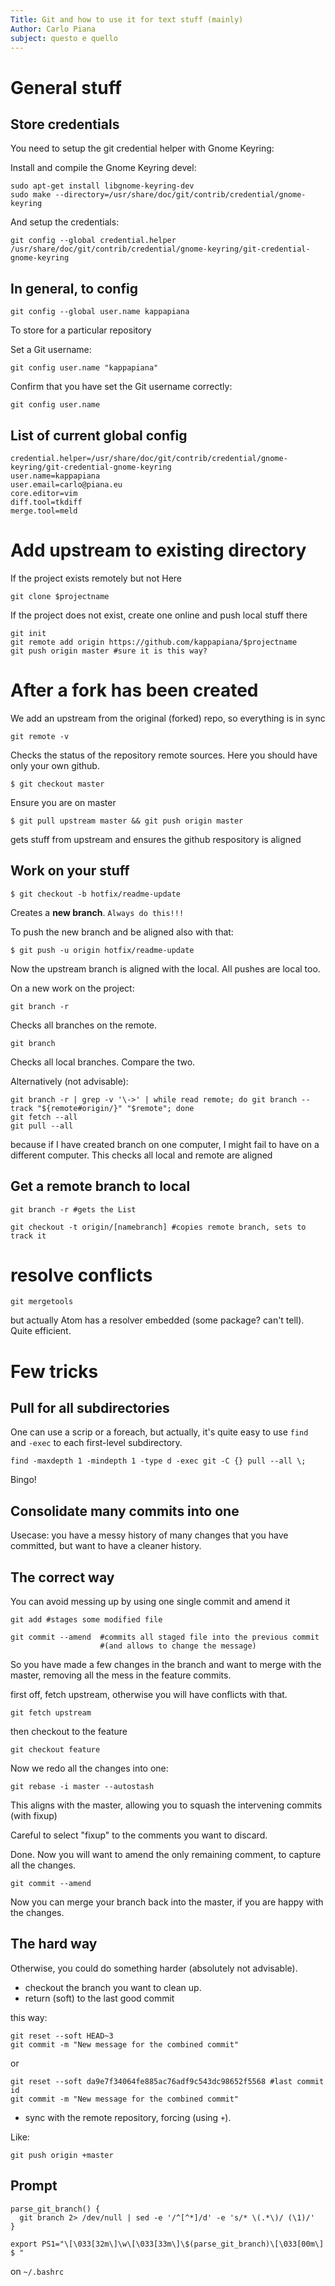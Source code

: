 ```yaml
---
Title: Git and how to use it for text stuff (mainly)
Author: Carlo Piana
subject: questo e quello
---
```


# General stuff

## Store credentials

You need to setup the git credential helper with Gnome Keyring:

Install and compile the Gnome Keyring devel:

    sudo apt-get install libgnome-keyring-dev
    sudo make --directory=/usr/share/doc/git/contrib/credential/gnome-keyring

And setup the credentials:

    git config --global credential.helper /usr/share/doc/git/contrib/credential/gnome-keyring/git-credential-gnome-keyring


## In general, to config

    git config --global user.name kappapiana

To store for a particular repository

Set a Git username:

    git config user.name "kappapiana"

Confirm that you have set the Git username correctly:

    git config user.name

## List of current global config

    credential.helper=/usr/share/doc/git/contrib/credential/gnome-keyring/git-credential-gnome-keyring
    user.name=kappapiana
    user.email=carlo@piana.eu
    core.editor=vim
    diff.tool=tkdiff
    merge.tool=meld

# Add upstream to existing directory

If the project exists remotely but not Here

    git clone $projectname

If the project does not exist, create one online and push local stuff there

    git init
    git remote add origin https://github.com/kappapiana/$projectname
    git push origin master #sure it is this way?


# After a fork has been created

We add an upstream from the original (forked) repo, so everything is in sync

    git remote -v

Checks the status of the repository remote sources. Here you should have only your own github.

    $ git checkout master

Ensure you are on master

    $ git pull upstream master && git push origin master

gets stuff from upstream and ensures the github respository is aligned

## Work on your stuff

    $ git checkout -b hotfix/readme-update

Creates a **new branch**. `Always do this!!!`

To push the new branch and be aligned also with that:

    $ git push -u origin hotfix/readme-update

Now the upstream branch is aligned with the local. All pushes are local too.

On a new work on the project:

    git branch -r

Checks all branches on the remote.

    git branch

Checks all local branches. Compare the two.

Alternatively (not advisable):

    git branch -r | grep -v '\->' | while read remote; do git branch --track "${remote#origin/}" "$remote"; done
    git fetch --all
    git pull --all

because if I have created branch on one computer, I might fail to have on a
different computer. This checks all local and remote are aligned

## Get a remote branch to local

    git branch -r #gets the List

    git checkout -t origin/[namebranch] #copies remote branch, sets to track it



# resolve conflicts

    git mergetools

but actually Atom has a resolver embedded (some package? can't tell). Quite efficient.

# Few tricks

## Pull for all subdirectories

One can use a scrip or a foreach, but actually, it's quite easy to use `find` and `-exec` to each first-level subdirectory.

    find -maxdepth 1 -mindepth 1 -type d -exec git -C {} pull --all \;

Bingo!

## Consolidate many commits into one


Usecase: you have a messy history of many changes that you have committed, but want to have a cleaner history.

## The correct way

You can avoid messing up by using one single commit and amend it

    git add #stages some modified file

    git commit --amend  #commits all staged file into the previous commit
                        #(and allows to change the message)


So you have made a few changes in the branch and want to merge with the master, removing all the mess in the feature commits.

first off, fetch upstream, otherwise you will have conflicts with that.

    git fetch upstream

then checkout to the feature

    git checkout feature

Now we redo all the changes into one:

    git rebase -i master --autostash

This aligns with the master, allowing you to squash the intervening commits (with fixup)

Careful to select "fixup" to the comments you want to discard.

Done. Now you will want to amend the only remaining comment, to capture all the changes.

    git commit --amend

Now you can merge your branch back into the master, if you are happy with the changes.


## The hard way

Otherwise, you could do something harder (absolutely not advisable).

- checkout the branch you want to clean up.
- return (soft) to the last good commit

this way:

    git reset --soft HEAD~3
    git commit -m "New message for the combined commit"

or

    git reset --soft da9e7f34064fe885ac76adf9c543dc98652f5568 #last commit id
    git commit -m "New message for the combined commit"

- sync with the remote repository, forcing (using `+`).

Like:

    git push origin +master


## Prompt

    parse_git_branch() {
      git branch 2> /dev/null | sed -e '/^[^*]/d' -e 's/* \(.*\)/ (\1)/'
    }

    export PS1="\[\033[32m\]\w\[\033[33m\]\$(parse_git_branch)\[\033[00m\] $ "

on `~/.bashrc`
